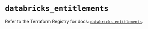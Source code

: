 # `databricks_entitlements`

Refer to the Terraform Registry for docs: [`databricks_entitlements`](https://registry.terraform.io/providers/databricks/databricks/1.41.0/docs/resources/entitlements).

